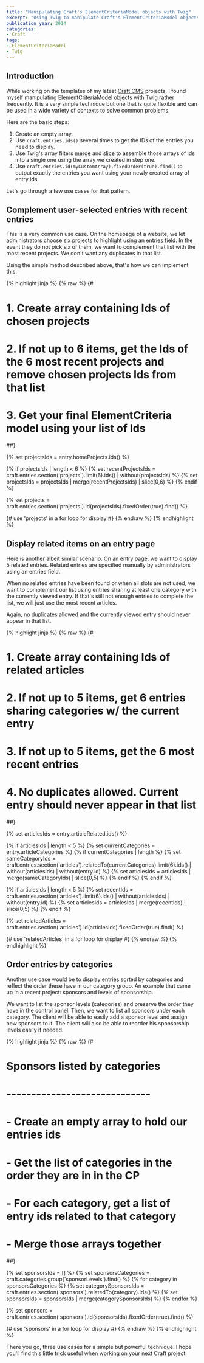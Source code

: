 ```yaml
---
title: "Manipulating Craft's ElementCriteriaModel objects with Twig"
excerpt: "Using Twig to manipulate Craft's ElementCriteriaModel objects makes for leaner and meaner templates. Relatively complex functionalities can also be built pretty easily."
publication_year: 2014
categories:
- Craft
tags:
- ElementCriteriaModel
- Twig
---
```


## Introduction

While working on the templates of my latest [Craft CMS](http://buildwithcraft.com/) projects, I found myself manipulating [ElementCriteriaModel](http://buildwithcraft.com/docs/templating/elementcriteriamodel) objects with [Twig](http://twig.sensiolabs.org/) rather frequently. It is a very simple technique but one that is quite flexible and can be used in a wide variety of contexts to solve common problems.

Here are the basic steps:

1. Create an empty array.
2. Use `craft.entries.ids()` several times to get the IDs of the entries you need to display.
3. Use Twig's array filters [merge](http://twig.sensiolabs.org/doc/filters/merge.html) and [slice](http://twig.sensiolabs.org/doc/filters/slice.html) to assemble those arrays of ids into a single one using the array we created in step one.
4. Use `craft.entries.id(myCustomArray).fixedOrder(true).find()` to output exactly the entries you want using your newly created array of entry ids.

Let's go through a few use cases for that pattern.

## Complement user-selected entries with recent entries

This is a very common use case. On the homepage of a website, we let administrators choose six projects to highlight using an [entries field](http://buildwithcraft.com/docs/entries-fields). In the event they do not pick six of them, we want to complement that list with the most recent projects. We don't want any duplicates in that list.

Using the simple method described above, that's how we can implement this:

{% highlight jinja %}
{% raw %}
{#
 # 1. Create array containing Ids of chosen projects
 # 2. If not up to 6 items, get the Ids of the 6 most recent projects and remove chosen projects Ids from that list
 # 3. Get your final ElementCriteria model using your list of Ids
##}

{% set projectsIds = entry.homeProjects.ids() %}

{% if projectsIds | length < 6 %}
    {% set recentProjectsIds = craft.entries.section('projects').limit(6).ids() | without(projectsIds) %}
    {% set projectsIds = projectsIds | merge(recentProjectsIds) | slice(0,6) %}
{% endif %}

{% set projects = craft.entries.section('projects').id(projectsIds).fixedOrder(true).find() %}

{# use 'projects' in a for loop for display #}
{% endraw %}
{% endhighlight %}

## Display related items on an entry page

Here is another albeit similar scenario. On an entry page, we want to display 5 related entries. Related entries are specified manually by administrators using an entries field.

When no related entries have been found or when all slots are not used, we want to complement our list using entries sharing at least one category with the currently viewed entry. If that's still not enough entries to complete the list, we will just use the most recent articles.

Again, no duplicates allowed and the currently viewed entry should never appear in that list.

{% highlight jinja %}
{% raw %}
{#
 # 1. Create array containing Ids of related articles
 # 2. If not up to 5 items, get 6 entries sharing categories w/ the current entry
 # 3. If not up to 5 items, get the 6 most recent entries
 # 4. No duplicates allowed. Current entry should never appear in that list
##}

{% set articlesIds = entry.articleRelated.ids() %}

{% if articlesIds | length < 5 %}
  {% set currentCategories = entry.articleCategories %}
  {% if currentCategories | length %}
    {% set sameCategoryIds = craft.entries.section('articles').relatedTo(currentCategories).limit(6).ids() | without(articlesIds) | without(entry.id) %}
    {% set articlesIds = articlesIds | merge(sameCategoryIds) | slice(0,5) %}
  {% endif %}
{% endif %}

{% if articlesIds | length < 5 %}
  {% set recentIds = craft.entries.section('articles').limit(6).ids() | without(articlesIds) | without(entry.id) %}
  {% set articlesIds = articlesIds | merge(recentIds) | slice(0,5) %}
{% endif %}

{% set relatedArticles = craft.entries.section('articles').id(articlesIds).fixedOrder(true).find() %}

{# use 'relatedArticles' in a for loop for display #}
{% endraw %}
{% endhighlight %}

## Order entries by categories

Another use case would be to display entries sorted by categories and reflect the order these have in our category group. An example that came up in a recent project: sponsors and levels of sponsorship.

We want to list the sponsor levels (categories) and preserve the order they have in the control panel. Then, we want to list all sponsors under each category. The client will be able to easily add a sponsor level and assign new sponsors to it. The client will also be able to reorder his sponsorship levels easily if needed.

{% highlight jinja %}
{% raw %}
{#
 # Sponsors listed by categories
 # -----------------------------
 # - Create an empty array to hold our entries ids
 # - Get the list of categories in the order they are in in the CP
 # - For each category, get a list of entry ids related to that category
 # - Merge those arrays together
##}

{% set sponsorsIds = [] %}
{% set sponsorsCategories = craft.categories.group('sponsorLevels').find() %}
{% for category in sponsorsCategories %}
  {% set categorySponsorsIds = craft.entries.section('sponsors').relatedTo(category).ids() %}
  {% set sponsorsIds = sponsorsIds | merge(categorySponsorsIds) %}
{% endfor %}

{% set sponsors = craft.entries.section('sponsors').id(sponsorsIds).fixedOrder(true).find() %}

{# use 'sponsors' in a for loop for display #}
{% endraw %}
{% endhighlight %}

There you go, three use cases for a simple but powerful technique. I hope you'll find this little trick useful when working on your next Craft project.